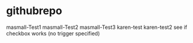 # githubrepo
masmall-Test1
masmall-Test2
masmall-Test3
karen-test
karen-test2 see if checkbox works (no trigger specified)
